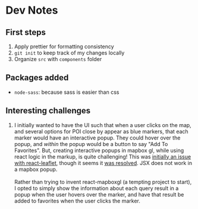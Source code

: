 # Dev Notes

## First steps

1. Apply prettier for formatting consistency
2. `git init` to keep track of my changes locally
3. Organize `src` with `components` folder

## Packages added

- `node-sass`: because sass is easier than css

## Interesting challenges

1.  I initially wanted to have the UI such that when a user clicks on the map, and several options for POI close by appear as blue markers, that each marker would have an interactive popup. They could hover over the popup, and _within_ the popup would be a button to say "Add To Favorites". But, creating interactive popups in mapbox gl, while using react logic in the markup, is quite challenging! This was [initially an issue with react-leaflet](https://github.com/PaulLeCam/react-leaflet/issues/11), though it seems it [was resolved](https://stackoverflow.com/questions/42894803/rendering-react-components-inside-popup-of-react-leaflet-draw-drawn-layer-on-rea). JSX does not work in a mapbox popup.<br><br>Rather than trying to invent react-mapboxgl (a tempting project to start), I opted to simply show the information about each query result in a popup when the user hovers over the marker, and have that result be added to favorites when the user clicks the marker.
